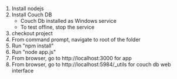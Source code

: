 1.  Install nodejs
2.  Install Couch DB
    - Couch Db installed as Windows service    
    - To test offine, stop the service
3. checkout project
4. From command prompt, navigate to root of the folder
5. Run "npm install"
6. Run "node app.js"
7. From browser, go to http://localhost:3000 for app
8. From browser, go to http://localhost:5984/_utils  for couch db web interface
